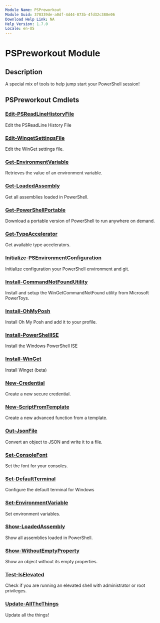 ```yaml
---
Module Name: PSPreworkout
Module Guid: 378339de-a0df-4d44-873b-4fd32c388e06
Download Help Link: NA
Help Version: 1.7.0
Locale: en-US
---
```


# PSPreworkout Module
## Description
A special mix of tools to help jump start your PowerShell session!

## PSPreworkout Cmdlets
### [Edit-PSReadLineHistoryFile](Edit-PSReadLineHistoryFile.md)
Edit the PSReadLine History File

### [Edit-WingetSettingsFile](Edit-WingetSettingsFile.md)
Edit the WinGet settings file.

### [Get-EnvironmentVariable](Get-EnvironmentVariable.md)
Retrieves the value of an environment variable.

### [Get-LoadedAssembly](Get-LoadedAssembly.md)
Get all assemblies loaded in PowerShell.

### [Get-PowerShellPortable](Get-PowerShellPortable.md)
Download a portable version of PowerShell to run anywhere on demand.

### [Get-TypeAccelerator](Get-TypeAccelerator.md)
Get available type accelerators.

### [Initialize-PSEnvironmentConfiguration](Initialize-PSEnvironmentConfiguration.md)
Initialize configuration your PowerShell environment and git.

### [Install-CommandNotFoundUtility](Install-CommandNotFoundUtility.md)
Install and setup the WinGetCommandNotFound utility from Microsoft PowerToys.

### [Install-OhMyPosh](Install-OhMyPosh.md)
Install Oh My Posh and add it to your profile.

### [Install-PowerShellISE](Install-PowerShellISE.md)
Install the Windows PowerShell ISE

### [Install-WinGet](Install-WinGet.md)
Install Winget (beta)

### [New-Credential](New-Credential.md)
Create a new secure credential.

### [New-ScriptFromTemplate](New-ScriptFromTemplate.md)
Create a new advanced function from a template.

### [Out-JsonFile](Out-JsonFile.md)
Convert an object to JSON and write it to a file.

### [Set-ConsoleFont](Set-ConsoleFont.md)
Set the font for your consoles.

### [Set-DefaultTerminal](Set-DefaultTerminal.md)
Configure the default terminal for Windows

### [Set-EnvironmentVariable](Set-EnvironmentVariable.md)
Set environment variables.

### [Show-LoadedAssembly](Show-LoadedAssembly.md)
Show all assemblies loaded in PowerShell.

### [Show-WithoutEmptyProperty](Show-WithoutEmptyProperty.md)
Show an object without its empty properties.

### [Test-IsElevated](Test-IsElevated.md)
Check if you are running an elevated shell with administrator or root privileges.

### [Update-AllTheThings](Update-AllTheThings.md)
Update all the things!


